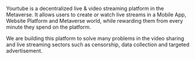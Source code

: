Yourtube is a decentralized live & video streaming platform in the Metaverse.
It allows users to create or watch live streams in a Mobile App, Website Platform and Metaverse world, while rewarding them from every minute they spend on the platform.

We are building this platform to solve many problems in the video sharing and live streaming sectors such as censorship, data collection and targeted advertisement.
